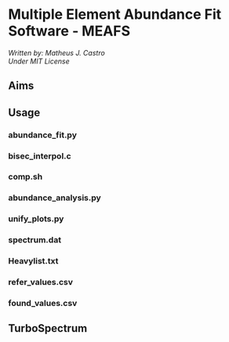 # Multiple Element Abundance Fit Software - MEAFS

*Written by: Matheus J. Castro*  
*Under MIT License*  

## Aims

## Usage

### abundance_fit.py

### bisec_interpol.c

### comp.sh

### abundance_analysis.py

### unify_plots.py

### spectrum.dat

### Heavylist.txt

### refer_values.csv

### found_values.csv

## TurboSpectrum
